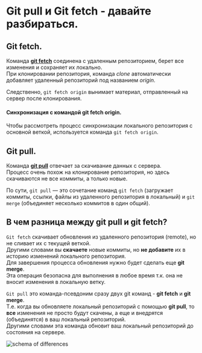 # Git pull и Git fetch - давайте разбираться.

## Git fetch.

Команда [**git fetch**](<(https://git-scm.com/docs/git-fetch)>) соединена с удаленным репозиторием, берет все изменения и сохраняет их локально. <br/> При клонировании репозитория, команда _clone_ автоматически добавляет удаленный репозиторий под названием _origin_.

Следственно, `git fetch origin` вынимает материал, отправленный на сервер после клонирования.

#### Синхронизация с командой git fetch origin.

Чтобы рассмотреть процесс синхронизации локального репозитория с основной веткой, используется команда `git fetch origin`.

## Git pull.

Команда [**git pull**](https://git-scm.com/docs/git-pull) отвечает за скачивание данных с сервера. <br/> Процесс очень похож на клонирование репозитория, но здесь скачиваются не все коммиты, а только новые.

По сути, `git pull` — это сочетание команд `git fetch` (загружает коммиты, ссылки, файлы из удаленного репозитория в локальный) и `git merge` (объединяет несколько коммитов в один общий).

## В чем разница между git pull и git fetch?

`Git fetch` скачивает обновления из удаленного репозитория (remote), но не сливает их с текущей веткой.<br/> Другими словами вы **скачаете** новые коммиты, но **не добавите** их в историю изменений локального репозитория. <br/> Для завершения процесса обновления нужно будет сделать еще **git merge**. <br/> Эта операция безопасна для выполнения в любое время т.к. она не вносит изменения в локальную ветку.

`Git pull` это команда-псевдоним сразу двух git команд - **git fetch** и **git merge**. <br/> Т.е. когда вы обновляете локальный репозиторий с помощью **git pull**, то **все** изменения не просто будут скачены, а еще и внедрятся (объединятся) в ваш локальный репозиторий.<br/> Другими словами эта команда обновит ваш локальный репозиторий до состояния на сервере.

![schema of differences](https://phoenixnap.com/kb/wp-content/uploads/2021/12/git-pull-vs-git-fetch.png)
